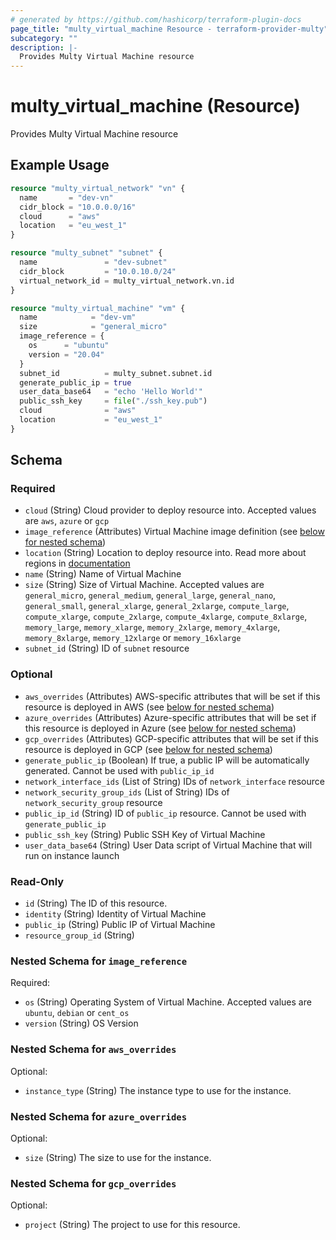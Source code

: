```yaml
---
# generated by https://github.com/hashicorp/terraform-plugin-docs
page_title: "multy_virtual_machine Resource - terraform-provider-multy"
subcategory: ""
description: |-
  Provides Multy Virtual Machine resource
---
```


# multy_virtual_machine (Resource)

Provides Multy Virtual Machine resource

## Example Usage

```terraform
resource "multy_virtual_network" "vn" {
  name       = "dev-vn"
  cidr_block = "10.0.0.0/16"
  cloud      = "aws"
  location   = "eu_west_1"
}

resource "multy_subnet" "subnet" {
  name               = "dev-subnet"
  cidr_block         = "10.0.10.0/24"
  virtual_network_id = multy_virtual_network.vn.id
}

resource "multy_virtual_machine" "vm" {
  name            = "dev-vm"
  size            = "general_micro"
  image_reference = {
    os      = "ubuntu"
    version = "20.04"
  }
  subnet_id          = multy_subnet.subnet.id
  generate_public_ip = true
  user_data_base64   = "echo 'Hello World'"
  public_ssh_key     = file("./ssh_key.pub")
  cloud              = "aws"
  location           = "eu_west_1"
}
```

<!-- schema generated by tfplugindocs -->
## Schema

### Required

- `cloud` (String) Cloud provider to deploy resource into. Accepted values are `aws`, `azure` or `gcp`
- `image_reference` (Attributes) Virtual Machine image definition (see [below for nested schema](#nestedatt--image_reference))
- `location` (String) Location to deploy resource into. Read more about regions in [documentation](https://docs.multy.dev/regions)
- `name` (String) Name of Virtual Machine
- `size` (String) Size of Virtual Machine. Accepted values are `general_micro`, `general_medium`, `general_large`, `general_nano`, `general_small`, `general_xlarge`, `general_2xlarge`, `compute_large`, `compute_xlarge`, `compute_2xlarge`, `compute_4xlarge`, `compute_8xlarge`, `memory_large`, `memory_xlarge`, `memory_2xlarge`, `memory_4xlarge`, `memory_8xlarge`, `memory_12xlarge` or `memory_16xlarge`
- `subnet_id` (String) ID of `subnet` resource

### Optional

- `aws_overrides` (Attributes) AWS-specific attributes that will be set if this resource is deployed in AWS (see [below for nested schema](#nestedatt--aws_overrides))
- `azure_overrides` (Attributes) Azure-specific attributes that will be set if this resource is deployed in Azure (see [below for nested schema](#nestedatt--azure_overrides))
- `gcp_overrides` (Attributes) GCP-specific attributes that will be set if this resource is deployed in GCP (see [below for nested schema](#nestedatt--gcp_overrides))
- `generate_public_ip` (Boolean) If true, a public IP will be automatically generated. Cannot be used with `public_ip_id`
- `network_interface_ids` (List of String) IDs of `network_interface` resource
- `network_security_group_ids` (List of String) IDs of `network_security_group` resource
- `public_ip_id` (String) ID of `public_ip` resource. Cannot be used with `generate_public_ip`
- `public_ssh_key` (String) Public SSH Key of Virtual Machine
- `user_data_base64` (String) User Data script of Virtual Machine that will run on instance launch

### Read-Only

- `id` (String) The ID of this resource.
- `identity` (String) Identity of Virtual Machine
- `public_ip` (String) Public IP of Virtual Machine
- `resource_group_id` (String)

<a id="nestedatt--image_reference"></a>
### Nested Schema for `image_reference`

Required:

- `os` (String) Operating System of Virtual Machine. Accepted values are `ubuntu`, `debian` or `cent_os`
- `version` (String) OS Version


<a id="nestedatt--aws_overrides"></a>
### Nested Schema for `aws_overrides`

Optional:

- `instance_type` (String) The instance type to use for the instance.


<a id="nestedatt--azure_overrides"></a>
### Nested Schema for `azure_overrides`

Optional:

- `size` (String) The size to use for the instance.


<a id="nestedatt--gcp_overrides"></a>
### Nested Schema for `gcp_overrides`

Optional:

- `project` (String) The project to use for this resource.


